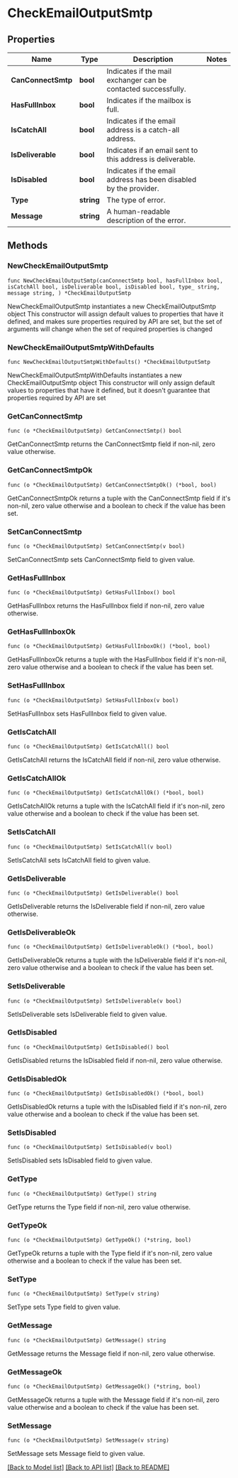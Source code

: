 # CheckEmailOutputSmtp

## Properties

Name | Type | Description | Notes
------------ | ------------- | ------------- | -------------
**CanConnectSmtp** | **bool** | Indicates if the mail exchanger can be contacted successfully. | 
**HasFullInbox** | **bool** | Indicates if the mailbox is full. | 
**IsCatchAll** | **bool** | Indicates if the email address is a catch-all address. | 
**IsDeliverable** | **bool** | Indicates if an email sent to this address is deliverable. | 
**IsDisabled** | **bool** | Indicates if the email address has been disabled by the provider. | 
**Type** | **string** | The type of error. | 
**Message** | **string** | A human-readable description of the error. | 

## Methods

### NewCheckEmailOutputSmtp

`func NewCheckEmailOutputSmtp(canConnectSmtp bool, hasFullInbox bool, isCatchAll bool, isDeliverable bool, isDisabled bool, type_ string, message string, ) *CheckEmailOutputSmtp`

NewCheckEmailOutputSmtp instantiates a new CheckEmailOutputSmtp object
This constructor will assign default values to properties that have it defined,
and makes sure properties required by API are set, but the set of arguments
will change when the set of required properties is changed

### NewCheckEmailOutputSmtpWithDefaults

`func NewCheckEmailOutputSmtpWithDefaults() *CheckEmailOutputSmtp`

NewCheckEmailOutputSmtpWithDefaults instantiates a new CheckEmailOutputSmtp object
This constructor will only assign default values to properties that have it defined,
but it doesn't guarantee that properties required by API are set

### GetCanConnectSmtp

`func (o *CheckEmailOutputSmtp) GetCanConnectSmtp() bool`

GetCanConnectSmtp returns the CanConnectSmtp field if non-nil, zero value otherwise.

### GetCanConnectSmtpOk

`func (o *CheckEmailOutputSmtp) GetCanConnectSmtpOk() (*bool, bool)`

GetCanConnectSmtpOk returns a tuple with the CanConnectSmtp field if it's non-nil, zero value otherwise
and a boolean to check if the value has been set.

### SetCanConnectSmtp

`func (o *CheckEmailOutputSmtp) SetCanConnectSmtp(v bool)`

SetCanConnectSmtp sets CanConnectSmtp field to given value.


### GetHasFullInbox

`func (o *CheckEmailOutputSmtp) GetHasFullInbox() bool`

GetHasFullInbox returns the HasFullInbox field if non-nil, zero value otherwise.

### GetHasFullInboxOk

`func (o *CheckEmailOutputSmtp) GetHasFullInboxOk() (*bool, bool)`

GetHasFullInboxOk returns a tuple with the HasFullInbox field if it's non-nil, zero value otherwise
and a boolean to check if the value has been set.

### SetHasFullInbox

`func (o *CheckEmailOutputSmtp) SetHasFullInbox(v bool)`

SetHasFullInbox sets HasFullInbox field to given value.


### GetIsCatchAll

`func (o *CheckEmailOutputSmtp) GetIsCatchAll() bool`

GetIsCatchAll returns the IsCatchAll field if non-nil, zero value otherwise.

### GetIsCatchAllOk

`func (o *CheckEmailOutputSmtp) GetIsCatchAllOk() (*bool, bool)`

GetIsCatchAllOk returns a tuple with the IsCatchAll field if it's non-nil, zero value otherwise
and a boolean to check if the value has been set.

### SetIsCatchAll

`func (o *CheckEmailOutputSmtp) SetIsCatchAll(v bool)`

SetIsCatchAll sets IsCatchAll field to given value.


### GetIsDeliverable

`func (o *CheckEmailOutputSmtp) GetIsDeliverable() bool`

GetIsDeliverable returns the IsDeliverable field if non-nil, zero value otherwise.

### GetIsDeliverableOk

`func (o *CheckEmailOutputSmtp) GetIsDeliverableOk() (*bool, bool)`

GetIsDeliverableOk returns a tuple with the IsDeliverable field if it's non-nil, zero value otherwise
and a boolean to check if the value has been set.

### SetIsDeliverable

`func (o *CheckEmailOutputSmtp) SetIsDeliverable(v bool)`

SetIsDeliverable sets IsDeliverable field to given value.


### GetIsDisabled

`func (o *CheckEmailOutputSmtp) GetIsDisabled() bool`

GetIsDisabled returns the IsDisabled field if non-nil, zero value otherwise.

### GetIsDisabledOk

`func (o *CheckEmailOutputSmtp) GetIsDisabledOk() (*bool, bool)`

GetIsDisabledOk returns a tuple with the IsDisabled field if it's non-nil, zero value otherwise
and a boolean to check if the value has been set.

### SetIsDisabled

`func (o *CheckEmailOutputSmtp) SetIsDisabled(v bool)`

SetIsDisabled sets IsDisabled field to given value.


### GetType

`func (o *CheckEmailOutputSmtp) GetType() string`

GetType returns the Type field if non-nil, zero value otherwise.

### GetTypeOk

`func (o *CheckEmailOutputSmtp) GetTypeOk() (*string, bool)`

GetTypeOk returns a tuple with the Type field if it's non-nil, zero value otherwise
and a boolean to check if the value has been set.

### SetType

`func (o *CheckEmailOutputSmtp) SetType(v string)`

SetType sets Type field to given value.


### GetMessage

`func (o *CheckEmailOutputSmtp) GetMessage() string`

GetMessage returns the Message field if non-nil, zero value otherwise.

### GetMessageOk

`func (o *CheckEmailOutputSmtp) GetMessageOk() (*string, bool)`

GetMessageOk returns a tuple with the Message field if it's non-nil, zero value otherwise
and a boolean to check if the value has been set.

### SetMessage

`func (o *CheckEmailOutputSmtp) SetMessage(v string)`

SetMessage sets Message field to given value.



[[Back to Model list]](../README.md#documentation-for-models) [[Back to API list]](../README.md#documentation-for-api-endpoints) [[Back to README]](../README.md)


